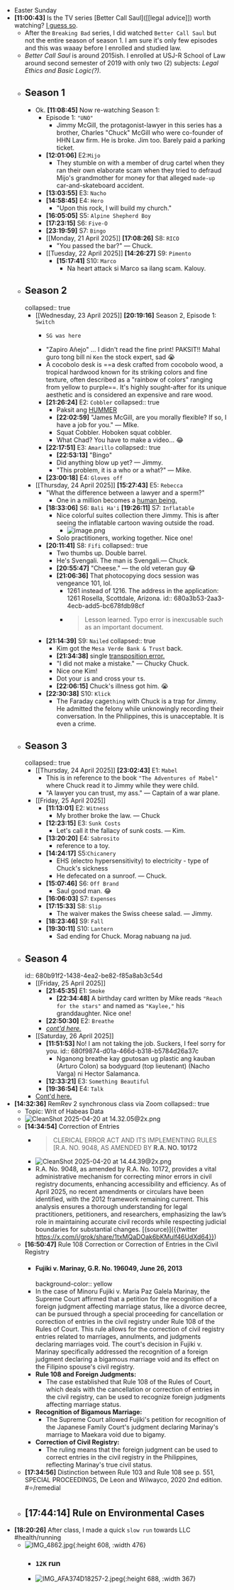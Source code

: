 - Easter Sunday
- **[11:00:43]** Is the TV series [Better Call Saul]([[legal advice]]) worth watching? [I guess so](https://grok.com/share/c2hhcmQtMg%3D%3D_4ab9972e-2613-4917-8449-85b49e9738df).
	- After the `Breaking Bad` series, I did watched `Better Call Saul` but not the entire season of season 1. I am sure it's only few episodes and this was waaay before I enrolled and studied law.
	- *Better Call Saul* is around 2015ish. I enrolled at USJ-R School of Law around second semester of 2019 with only two (2) subjects: *Legal Ethics and Basic Logic(?).*
	- ## Season 1
		- Ok. **[11:08:45]** Now re-watching Season 1:
			- Episode 1: `"UNO"`
				- Jimmy McGill, the protagonist-lawyer in this series has a brother, Charles "Chuck" McGill who were co-founder of HHN Law firm. He is broke. Jim too. Barely paid a parking ticket.
			- **[12:01:06]** E2:`Mijo`
				- They stumble on with a member of drug cartel when they ran their own elaborate scam when they tried to defraud Mijo's grandmother for money for that alleged `made-up` car-and-skateboard accident.
			- **[13:03:55]** E3: `Nacho`
			- **[14:58:45]** E4: `Hero`
				- "Upon this rock, I will build my church."
			- **[16:05:05]** S5: `Alpine Shepherd Boy`
			- **[17:23:15]** S6: `Five-O`
			- **[23:19:59]** S7: `Bingo`
			- [[Monday, 21 April 2025]] **[17:08:26]** S8: `RICO`
				- "You passed the bar?" — Chuck.
			- [[Tuesday, 22 April 2025]] **[14:26:27]** S9: `Pimento`
				- **[15:17:41]** S10: `Marco`
					- Na heart attack si Marco sa ilang scam. Kalouy.
	- ## Season 2
	  collapsed:: true
		- [[Wednesday, 23 April 2025]] **[20:19:16]** Season 2, Episode 1: `Switch`
			- ```clojure
			  SG was here
			  ```
			- "Zapiro Añejo" … I didn't read the fine print! PAKSIT!! Mahal guro tong bill ni `Ken` the stock expert, sad 😭
			- A cocobolo desk is ==a desk crafted from cocobolo wood, a tropical hardwood known for its striking colors and fine texture, often described as a "rainbow of colors" ranging from yellow to purple==. It's highly sought-after for its unique aesthetic and is considered an expensive and rare wood.
			- **[21:26:24]** E2: `Cobbler`
			  collapsed:: true
				- Paksit ang [HUMMER](https://en.wikipedia.org/wiki/Hummer)
				- **[22:02:59]** "James McGill, are you morally flexible? If so, I have a job for you." — MIke.
				- Squat Cobbler. Hoboken squat cobbler.
				- What Chad? You have to make a video… 😂
			- **[22:17:51]** E3: `Amarillo`
			  collapsed:: true
				- **[22:53:13]** "Bingo"
				- Did anything blow up yet? — Jimmy.
				- "This problem, it is a who or a what?" — Mike.
			- **[23:00:18]** E4: `Gloves off`
		- [[Thursday, 24 April 2025]] **[15:27:43]** E5: `Rebecca`
			- "What the difference between a lawyer and a sperm?"
				- One in a million becomes a [human being.](https://poe.com/s/LIXKvrezeSjlfJ1oN4rl)
			- **[18:33:06]** S6: `Bali Ha'i`
			  **[19:26:11]** S7: `Inflatable`
				- Nice colorful suites collection there Jimmy. This is after seeing the inflatable cartoon waving outside the road.
					- ![image.png](../assets/image_1745496856183_0.png)
				- Solo practitioners, working together. Nice one!
			- **[20:11:41]** S8: `Fifi`
			  collapsed:: true
				- Two thumbs up. Double barrel.
				- He's Svengali. The man is Svengali.— Chuck.
				- **[20:55:47]** "Cheese." — the old veteran guy 😂
				- **[21:06:36]** That photocopying docs session was vengeance 101, lol.
					- 1261 instead of 1216. The address in the application: 1261 Rosella, Scottdale, Arizona.
					  id:: 680a3b53-2aa3-4ecb-add5-bc678fdb98cf
					- > Lesson learned. Typo error is inexcusable such as an important document.
			- **[21:14:39]** S9: `Nailed`
			  collapsed:: true
				- Kim got the `Mesa Verde Bank & Trust` back.
				- **[21:34:38]** single [transposition error.](((680a3b53-2aa3-4ecb-add5-bc678fdb98cf)))
				- "I did not make a mistake." — Chucky Chuck.
				- Nice one Kim!
				- Dot your `i`s and cross your `t`s.
				- **[22:06:15]** Chuck's illness got him. 😭
			- **[22:30:38]** S10: `Klick`
				- The Faraday cage`thing` with Chuck is a trap for Jimmy. He admitted the felony while unknowingly recording their conversation. In the Philippines, this is unacceptable. It is even a crime.
	- ## Season 3
	  collapsed:: true
		- [[Thursday, 24 April 2025]] **[23:02:43]** E1: `Mabel`
			- This is in reference to the book `"The Adventures of Mabel"` where Chuck read it to Jimmy while they were child.
			- "A lawyer you can trust, my ass." — Captain of a war plane.
		- [[Friday, 25 April 2025]]
			- **[11:13:01]** E2: `Witness`
				- My brother broke the law.  — Chuck
			- **[12:23:15]** E3: `Sunk Costs`
				- Let's call it the fallacy of sunk costs. — Kim.
			- **[13:20:20]** E4: `Sabrosito`
				- reference to a toy.
			- **[14:24:17]** S5:`Chicanery`
				- EHS (electro hypersensitivity) to electricity - type of Chuck's sickness
				- He defecated on a sunroof.  — Chuck.
			- **[15:07:46]** S6: `Off Brand`
				- Saul good man. 😂
			- **[16:06:03]** S7: `Expenses`
			- **[17:15:33]** S8: `Slip`
				- The waiver makes the Swiss cheese salad. — Jimmy.
			- **[18:23:46]** S9: `Fall`
			- **[19:30:11]** S10: `Lantern`
				- Sad ending for Chuck. Morag nabuang na jud.
	- ## Season 4
	  id:: 680b91f2-1438-4ea2-be82-f85a8ab3c54d
		- [[Friday, 25 April 2025]]
			- **[21:45:35]** E1: `Smoke`
				- **[22:34:48]** A birthday card written by Mike reads `"Reach for the stars"` and named as `"Kaylee,"` his granddaughter. Nice one!
			- **[22:50:30]** E2: `Breathe`
			- [*cont'd here.*](((680f9874-d01a-466d-b318-b5784d26a37c)))
		- [[Saturday, 26 April 2025]]
			- **[11:51:53]** No! I am not taking the job. Suckers, I feel sorry for you.
			  id:: 680f9874-d01a-466d-b318-b5784d26a37c
				- Nganong breathe kay gputosan ug plastic ang kauban (Arturo Colon) sa bodyguard (top lieutenant) (Nacho Varga) ni Hector Salamanca.
			- **[12:33:21]** E3: `Something Beautiful`
			- **[19:36:54]** E4: `Talk`
		- [Cont'd here.](((680f977e-a389-4220-bcb4-a821078c869e)))
- **[14:32:36]** RemRev 2 synchronous class via Zoom
  collapsed:: true
	- Topic: Writ of Habeas Data
	- ![CleanShot 2025-04-20 at 14.32.05@2x.png](../assets/CleanShot_2025-04-20_at_14.32.05@2x_1745130804436_0.png)
	- **[14:34:54]** Correction of Entries
		- > CLERICAL ERROR ACT AND ITS IMPLEMENTING RULES [R.A. NO. 9048, AS AMENDED BY **R.A. NO. 10172**
		- ![CleanShot 2025-04-20 at 14.44.39@2x.png](../assets/CleanShot_2025-04-20_at_14.44.39@2x_1745131492700_0.png)
		- R.A. No. 9048, as amended by R.A. No. 10172, provides a vital administrative mechanism for correcting minor errors in civil registry documents, enhancing accessibility and efficiency. As of April 2025, no recent amendments or circulars have been identified, with the 2012 framework remaining current. This analysis ensures a thorough understanding for legal practitioners, petitioners, and researchers, emphasizing the law’s role in maintaining accurate civil records while respecting judicial boundaries for substantial changes. [(source)]({{twitter https://x.com/i/grok/share/1txMQaDOak6bKMulf46UdXd64}})
	- **[16:50:47]** Rule 108 Correction or Correction of Entries in the Civil Registry
		- #### Fujiki v. Marinay, G.R. No. 196049, June 26, 2013
		  background-color:: yellow
		- In the case of Minoru Fujiki v. Maria Paz Galela Marinay, the Supreme Court affirmed that a petition for the recognition of a foreign judgment affecting marriage status, like a divorce decree, can be pursued through a special proceeding for cancellation or correction of entries in the civil registry under Rule 108 of the Rules of Court. This rule allows for the correction of civil registry entries related to marriages, annulments, and judgments declaring marriages void. The court's decision in Fujiki v. Marinay specifically addressed the recognition of a foreign judgment declaring a bigamous marriage void and its effect on the Filipino spouse's civil registry.
		- **Rule 108 and Foreign Judgments:**
			- The case established that Rule 108 of the Rules of Court, which deals with the cancellation or correction of entries in the civil registry, can be used to recognize foreign judgments affecting marriage status.
		- **Recognition of Bigamous Marriage:**
			- The Supreme Court allowed Fujiki's petition for recognition of the Japanese Family Court's judgment declaring Marinay's marriage to Maekara void due to bigamy.
		- **Correction of Civil Registry:**
			- The ruling means that the foreign judgment can be used to correct entries in the civil registry in the Philippines, reflecting Marinay's true civil status.
	- **[17:34:56]** Distinction between Rule 103 and Rule 108 see p. 551, SPECIAL PROCEEDINGS, De Leon and Wilwayco, 2020 2nd edition. #⭐️/remedial
	- **[17:44:14]** Rule on Environmental Cases
		-
- **[18:20:26]** After class, I made a quick `slow run` towards LLC #health/running
	- ![IMG_4862.jpg](../assets/IMG_4862_1745283442840_0.jpg){:height 608, :width 476}
		- ### `12K` run
		- ![IMG_AFA374D18257-2.jpeg](../assets/IMG_AFA374D18257-2_1745283659766_0.jpeg){:height 688, :width 367}